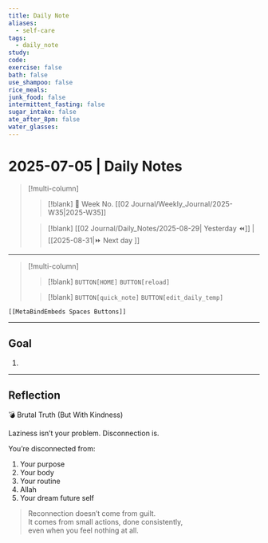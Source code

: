 ```yaml
---
title: Daily Note
aliases:
  - self-care
tags:
  - daily_note
study: 
code: 
exercise: false
bath: false
use_shampoo: false
rice_meals: 
junk_food: false
intermittent_fasting: false
sugar_intake: false
ate_after_8pm: false
water_glasses: 
---
```



# 2025-07-05 | Daily Notes

> [!multi-column]
> 
>> [!blank]
>> 📅 Week No. [[02 Journal/Weekly_Journal/2025-W35|2025-W35]]
>
>> [!blank]
>> [[02 Journal/Daily_Notes/2025-08-29| Yesterday ⏪]] |  [[2025-08-31|⏩ Next day ]]

---

> [!multi-column]
>
>> [!blank]
>> `BUTTON[HOME]` 
>> `BUTTON[reload]`
>
>> [!blank]
>> `BUTTON[quick_note]` 
>> `BUTTON[edit_daily_temp]` 
 
 ```meta-bind-embed
 [[MetaBindEmbeds Spaces Buttons]]
 ```
 
---

## Goal

1. 

---


## Reflection

💣 Brutal Truth (But With Kindness)

Laziness isn’t your problem. Disconnection is.

You’re disconnected from:

1. Your purpose
2. Your body
3. Your routine
4. Allah
5. Your dream future self

> Reconnection doesn’t come from guilt.  
> It comes from small actions, done consistently,  
> even when you feel nothing at all.